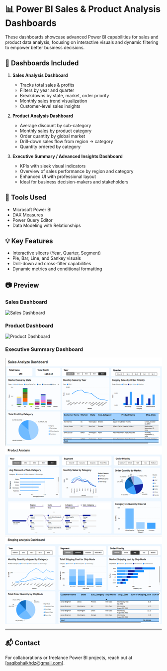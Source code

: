 # 📊 Power BI Sales & Product Analysis Dashboards

These dashboards showcase advanced Power BI capabilities for sales and product data analysis, focusing on interactive visuals and dynamic filtering to empower better business decisions.

## 📁 Dashboards Included

1. **Sales Analysis Dashboard**
   - Tracks total sales & profits
   - Filters by year and quarter
   - Breakdowns by state, market, order priority
   - Monthly sales trend visualization
   - Customer-level sales insights

2. **Product Analysis Dashboard**
   - Average discount by sub-category
   - Monthly sales by product category
   - Order quantity by global market
   - Drill-down sales flow from region → category
   - Quantity ordered by category

3. **Executive Summary / Advanced Insights Dashboard**
   - KPIs with sleek visual indicators
   - Overview of sales performance by region and category
   - Enhanced UI with professional layout
   - Ideal for business decision-makers and stakeholders

## 🧰 Tools Used
- Microsoft Power BI
- DAX Measures
- Power Query Editor
- Data Modeling with Relationships

## 💡 Key Features
- Interactive slicers (Year, Quarter, Segment)
- Pie, Bar, Line, and Sankey visuals
- Drill-down and cross-filter capabilities
- Dynamic metrics and conditional formatting

## 📷 Preview

### Sales Dashboard
![Sales Dashboard](./b2ae8a1a-51fe-4da1-8206-23f950a5b79d.png)

### Product Dashboard
![Product Dashboard](./2be9209c-862e-4184-bf8c-1de370f14174.png)

### Executive Summary Dashboard
![Screenshot 1](./Screenshot%202025-05-17%20190806.png)
![Screenshot 2](./Screenshot%202025-05-17%20190834.png)
![Screenshot 3](./Screenshot%202025-05-17%20190849.png)

---

## 📬 Contact
For collaborations or freelance Power BI projects, reach out at [saqibshaikhdz@gmail.com].
